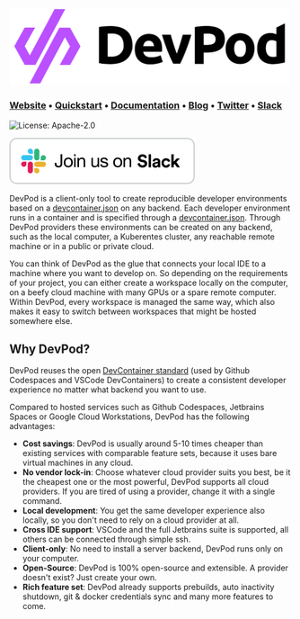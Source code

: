 <br>
<a href="https://www.devpod.sh"><img src="desktop/src/images/devpod.png" width="500"></a>

### **[Website](https://www.devpod.sh)** • **[Quickstart](https://www.devpod.sh/docs/getting-started/quickstart)** • **[Documentation](https://www.devpod.sh/docs/what-is-devpod)** • **[Blog](https://loft.sh/blog)** • **[Twitter](https://twitter.com/loft_sh)** • **[Slack](https://slack.loft.sh/)**

![License: Apache-2.0](https://img.shields.io/github/license/loft-sh/vcluster?style=for-the-badge&color=%23007ec6)

[![Join us on Slack!](docs/static/media/slack.svg)](https://slack.loft.sh/)

DevPod is a client-only tool to create reproducible developer environments based on a [devcontainer.json](https://containers.dev/) on any backend. Each developer environment runs in a container and is specified through a [devcontainer.json](https://containers.dev/). Through DevPod providers these environments can be created on any backend, such as the local computer, a Kuberentes cluster, any reachable remote machine or in a public or private cloud.

You can think of DevPod as the glue that connects your local IDE to a machine where you want to develop on. So depending on the requirements of your project, you can either create a workspace locally on the computer, on a beefy cloud machine with many GPUs or a spare remote computer. Within DevPod, every workspace is managed the same way, which also makes it easy to switch between workspaces that might be hosted somewhere else.

## Why DevPod?

DevPod reuses the open [DevContainer standard](https://containers.dev/) (used by Github Codespaces and VSCode DevContainers) to create a consistent developer experience no matter what backend you want to use.

Compared to hosted services such as Github Codespaces, Jetbrains Spaces or Google Cloud Workstations, DevPod has the following advantages:
* **Cost savings**: DevPod is usually around 5-10 times cheaper than existing services with comparable feature sets, because it uses bare virtual machines in any cloud.
* **No vendor lock-in**: Choose whatever cloud provider suits you best, be it the cheapest one or the most powerful, DevPod supports all cloud providers. If you are tired of using a provider, change it with a single command.
* **Local development**: You get the same developer experience also locally, so you don't need to rely on a cloud provider at all.
* **Cross IDE support**: VSCode and the full Jetbrains suite is supported, all others can be connected through simple ssh.
* **Client-only**: No need to install a server backend, DevPod runs only on your computer.
* **Open-Source**: DevPod is 100% open-source and extensible. A provider doesn't exist? Just create your own.
* **Rich feature set**: DevPod already supports prebuilds, auto inactivity shutdown, git & docker credentials sync and many more features to come.
